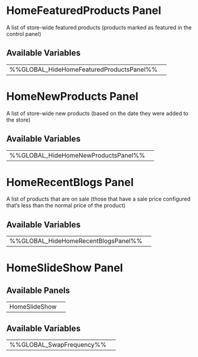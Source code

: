# <span class="jumptarget"> HomeFeaturedProducts Panel </span>

A list of store-wide featured products (products marked as featured in the control panel)

## <span class="jumptarget"> Available Variables </span>
|||
|---|---|
| %%GLOBAL_HideHomeFeaturedProductsPanel%% |

# <span class="jumptarget"> HomeNewProducts Panel </span>

A list of store-wide new products (based on the date they were added to the store)

## <span class="jumptarget"> Available Variables </span>
|||
|---|---|
| %%GLOBAL_HideHomeNewProductsPanel%% |

# <span class="jumptarget"> HomeRecentBlogs Panel </span>

A list of products that are on sale (those that have a sale price configured that’s less than the normal price of the product)

## <span class="jumptarget"> Available Variables </span>
|||
|---|---|
| %%GLOBAL_HideHomeRecentBlogsPanel%% |

# <span class="jumptarget"> HomeSlideShow Panel </span>

## <span class="jumptarget"> Available Panels </span>
|||
|---|---|
| HomeSlideShow |

## <span class="jumptarget"> Available Variables </span>
|||
|---|---|
| %%GLOBAL_SwapFrequency%% |
